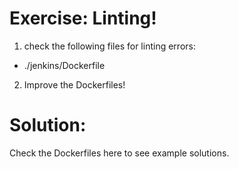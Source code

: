 Exercise: Linting!
==================

1) check the following files for linting errors:

- ./jenkins/Dockerfile

2) Improve the Dockerfiles!

Solution:
=========

Check the Dockerfiles here to see example solutions.
